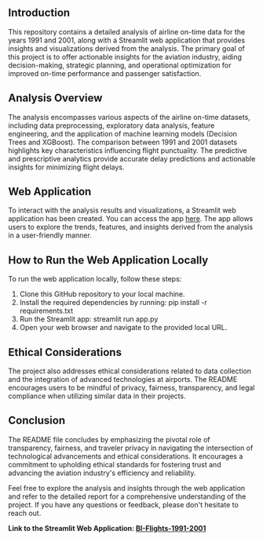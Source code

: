 ## Introduction
This repository contains a detailed analysis of airline on-time data for the years 1991 and 2001, along with a Streamlit web application that provides insights and visualizations derived from the analysis. The primary goal of this project is to offer actionable insights for the aviation industry, aiding decision-making, strategic planning, and operational optimization for improved on-time performance and passenger satisfaction.

## Analysis Overview
The analysis encompasses various aspects of the airline on-time datasets, including data preprocessing, exploratory data analysis, feature engineering, and the application of machine learning models (Decision Trees and XGBoost). The comparison between 1991 and 2001 datasets highlights key characteristics influencing flight punctuality. The predictive and prescriptive analytics provide accurate delay predictions and actionable insights for minimizing flight delays.

## Web Application
To interact with the analysis results and visualizations, a Streamlit web application has been created. You can access the app [here](https://huggingface.co/spaces/AakBak/BI-Flights-1991-2001). The app allows users to explore the trends, features, and insights derived from the analysis in a user-friendly manner.

## How to Run the Web Application Locally
To run the web application locally, follow these steps:

1. Clone this GitHub repository to your local machine.
2. Install the required dependencies by running: pip install -r requirements.txt
3. Run the Streamlit app: streamlit run app.py
4. Open your web browser and navigate to the provided local URL.

## Ethical Considerations
The project also addresses ethical considerations related to data collection and the integration of advanced technologies at airports. The README encourages users to be mindful of privacy, fairness, transparency, and legal compliance when utilizing similar data in their projects.

## Conclusion
The README file concludes by emphasizing the pivotal role of transparency, fairness, and traveler privacy in navigating the intersection of technological advancements and ethical considerations. It encourages a commitment to upholding ethical standards for fostering trust and advancing the aviation industry's efficiency and reliability.

Feel free to explore the analysis and insights through the web application and refer to the detailed report for a comprehensive understanding of the project. If you have any questions or feedback, please don't hesitate to reach out.

**Link to the Streamlit Web Application: [BI-Flights-1991-2001](https://huggingface.co/spaces/AakBak/BI-Flights-1991-2001)**